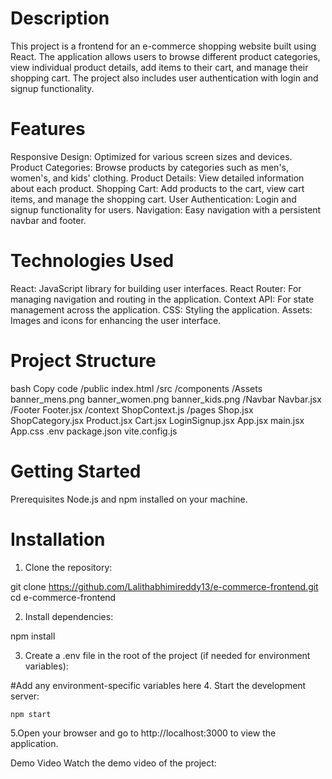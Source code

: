 # Description
This project is a frontend for an e-commerce shopping website built using React. The application allows users to browse different product categories, view individual product details, add items to their cart, and manage their shopping cart. The project also includes user authentication with login and signup functionality.

# Features
Responsive Design: Optimized for various screen sizes and devices.
Product Categories: Browse products by categories such as men's, women's, and kids' clothing.
Product Details: View detailed information about each product.
Shopping Cart: Add products to the cart, view cart items, and manage the shopping cart.
User Authentication: Login and signup functionality for users.
Navigation: Easy navigation with a persistent navbar and footer.
# Technologies Used
React: JavaScript library for building user interfaces.
React Router: For managing navigation and routing in the application.
Context API: For state management across the application.
CSS: Styling the application.
Assets: Images and icons for enhancing the user interface.
# Project Structure
bash
Copy code
/public
  index.html
/src
  /components
    /Assets
      banner_mens.png
      banner_women.png
      banner_kids.png
    /Navbar
      Navbar.jsx
    /Footer
      Footer.jsx
  /context
    ShopContext.js
  /pages
    Shop.jsx
    ShopCategory.jsx
    Product.jsx
    Cart.jsx
    LoginSignup.jsx
  App.jsx
  main.jsx
  App.css
.env
package.json
vite.config.js
# Getting Started
Prerequisites
Node.js and npm installed on your machine.
# Installation
1. Clone the repository:

git clone https://github.com/Lalithabhimireddy13/e-commerce-frontend.git
cd e-commerce-frontend

2. Install dependencies:

npm install

3. Create a .env file in the root of the project (if needed for environment variables):

#Add any environment-specific variables here
4. Start the development server:

    npm start
    
5.Open your browser and go to http://localhost:3000 to view the application.

Demo Video
Watch the demo video of the project:



